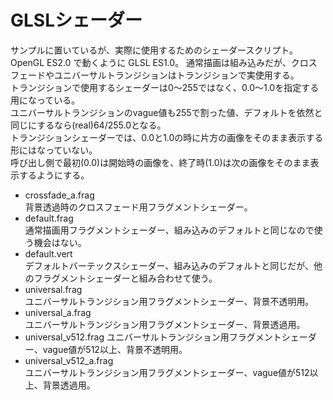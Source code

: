 # GLSLシェーダー

サンプルに置いているが、実際に使用するためのシェーダースクリプト。  
OpenGL ES2.0 で動くように GLSL ES1.0。
通常描画は組み込みだが、クロスフェードやユニバーサルトランジションはトランジションで実使用する。  
トランジションで使用するシェーダーは0～255ではなく、0.0～1.0を指定する用になっている。  
ユニバーサルトランジションのvague値も255で割った値、デフォルトを依然と同じにするなら(real)64/255.0となる。  
トランジションシェーダーでは、0.0と1.0の時に片方の画像をそのまま表示する形にはなっていない。  
呼び出し側で最初(0.0)は開始時の画像を、終了時(1.0)は次の画像をそのまま表示するようにする。  

* crossfade_a.frag  
背景透過時のクロスフェード用フラグメントシェーダー。
* default.frag  
通常描画用フラグメントシェーダー、組み込みのデフォルトと同じなので使う機会はない。
* default.vert  
デフォルトバーテックスシェーダー、組み込みのデフォルトと同じだが、他のフラグメントシェーダーと組み合わせて使う。
* universal.frag  
ユニバーサルトランジション用フラグメントシェーダー、背景不透明用。
* universal_a.frag    
ユニバーサルトランジション用フラグメントシェーダー、背景透過用。
* universal_v512.frag
ユニバーサルトランジション用フラグメントシェーダー、vague値が512以上、背景不透明用。
* universal_v512_a.frag  
ユニバーサルトランジション用フラグメントシェーダー、vague値が512以上、背景透過用。

